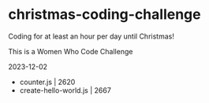 # christmas-coding-challenge
Coding for at least an hour per day until Christmas! 

This is a Women Who Code Challenge

2023-12-02
- counter.js | 2620
- create-hello-world.js | 2667